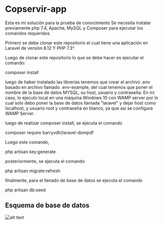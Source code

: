 # Copservir-app
Esta es mi solución para la prueba de conocimiento
Se necesita instalar previamente php 7.4, Apache, MySQL y Composer para ejecutar los comandos requeridos

Primero se debe clonar este repositorio el cual tiene una aplicación en Laravel de versión 8.12 Y PHP 7.3^.

Luego de clonar este repositorio lo que se debe hacer es ejecutar el comando:

composer install

luego de haber instalado las librerías tenemos que crear el archivo .env basado en archivo llamado .env-example, del cual tenemos que poner el nombre de la base de datos MYSQL, su host, usuario y contraseña. En mi caso, lo ejecuto local en una máquina Windows 10 con WAMP server por lo cual solo debo poner la base de datos llamada "laravel" y dejar host como localhost, y usuario root y contraseña en blanco, ya que así se configura WAMP Server.


luego de realizar composer install, se ejecuta el comando


composer require barryvdh/laravel-dompdf

Luego este comando,

php artisan key:generate

posteriormente, se ejecuta el comando


php artisan migrate:refresh


finalmente, para el llenado de base de datos se ejecuta el comando 



php artisan db:seed

## Esquema de base de datos

![alt text](https://github.com/armando555/Copservir-app/develop/EsquemaDB.png)
